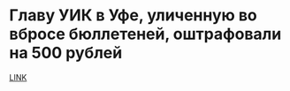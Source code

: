 # Главу УИК в Уфе, уличенную во вбросе бюллетеней, оштрафовали на 500 рублей



[LINK](https://varlamov.ru/2922796.html)